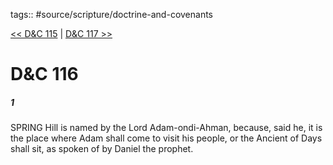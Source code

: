 tags:: #source/scripture/doctrine-and-covenants

[<< D&C 115](/doctrine-and-covenants/D&C_115.md) | [D&C 117 >>](/doctrine-and-covenants/D&C_117.md)

# D&C 116

##### 1

SPRING Hill is named by the Lord Adam-ondi-Ahman, because, said he, it is the place where Adam shall come to visit his people, or the Ancient of Days shall sit, as spoken of by Daniel the prophet.
